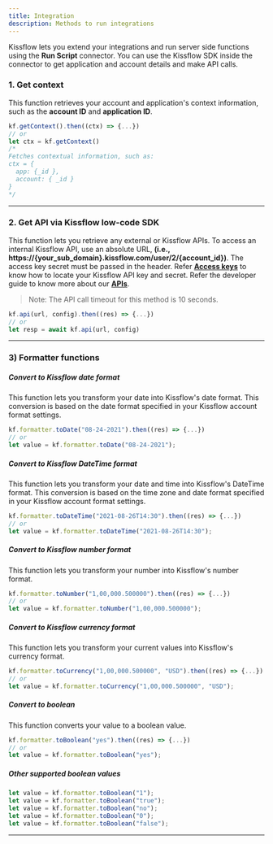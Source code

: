 ```yaml
---
title: Integration
description: Methods to run integrations
---
```


Kissflow lets you extend your integrations and run server side functions using the **Run Script** connector. You can use the Kissflow SDK inside the connector to get application and account details and make API calls.

### 1. Get context

This function retrieves your account and application's context information, such
as the **account ID** and **application ID**.

```js
kf.getContext().then((ctx) => {...})
// or
let ctx = kf.getContext()
/*
Fetches contextual information, such as:
ctx = {
  app: {_id },
  account: { _id }
}
*/
```

---

### 2. Get API via Kissflow low-code SDK

This function lets you retrieve any external or Kissflow APIs. To access an
internal Kissflow API, use an absolute URL, **(i.e.,
https://{your_sub_domain}.kissflow.com/user/2/{account_id})**. The access key
secret must be passed in the header. Refer
**[Access keys](https://helpdocs.kissflow.com/user-settings/api-keys#access_keys)**
to know how to locate your Kissflow API key and secret. Refer the developer
guide to know more about our **[APIs](https://api.kissflow.com)**.

> Note: The API call timeout for this method is 10 seconds.

```js
kf.api(url, config).then((res) => {...})
// or
let resp = await kf.api(url, config)
```

---

### 3) Formatter functions

##### Convert to Kissflow date format

This function lets you transform your date into Kissflow's date format. This
conversion is based on the date format specified in your Kissflow account format
settings.

```js
kf.formatter.toDate("08-24-2021").then((res) => {...})
// or
let value = kf.formatter.toDate("08-24-2021");
```

##### Convert to Kissflow DateTime format

This function lets you transform your date and time into Kissflow's DateTime
format. This conversion is based on the time zone and date format specified in
your Kissflow account format settings.

```js
kf.formatter.toDateTime("2021-08-26T14:30").then((res) => {...})
// or
let value = kf.formatter.toDateTime("2021-08-26T14:30");
```

##### Convert to Kissflow number format

This function lets you transform your number into Kissflow's number format.

```js
kf.formatter.toNumber("1,00,000.500000").then((res) => {...})
// or
let value = kf.formatter.toNumber("1,00,000.500000");
```

##### Convert to Kissflow currency format

This function lets you transform your current values into Kissflow's currency
format.

```js
kf.formatter.toCurrency("1,00,000.500000", "USD").then((res) => {...})
// or
let value = kf.formatter.toCurrency("1,00,000.500000", "USD");
```

##### Convert to boolean

This function converts your value to a boolean value.

```js
kf.formatter.toBoolean("yes").then((res) => {...})
// or
let value = kf.formatter.toBoolean("yes");
```

##### Other supported boolean values

```js
let value = kf.formatter.toBoolean("1");
let value = kf.formatter.toBoolean("true");
let value = kf.formatter.toBoolean("no");
let value = kf.formatter.toBoolean("0");
let value = kf.formatter.toBoolean("false");
```

---
